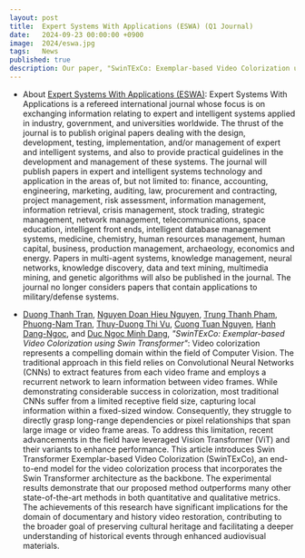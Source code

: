 ```yaml
---
layout: post
title:  Expert Systems With Applications (ESWA) (Q1 Journal) 
date:   2024-09-23 00:00:00 +0900
image:  2024/eswa.jpg
tags:   News
published: true
description: Our paper, "SwinTExCo: Exemplar-based Video Colorization using Swin Transformer", has been accepted by the Expert Systems With Applications Journal.
---
```


- About [Expert Systems With Applications (ESWA)](https://www.journals.elsevier.com/expert-systems-with-applications): Expert Systems With Applications is a refereed international journal whose focus is on exchanging information relating to expert and intelligent systems applied in industry, government, and universities worldwide. The thrust of the journal is to publish original papers dealing with the design, development, testing, implementation, and/or management of expert and intelligent systems, and also to provide practical guidelines in the development and management of these systems. The journal will publish papers in expert and intelligent systems technology and application in the areas of, but not limited to: finance, accounting, engineering, marketing, auditing, law, procurement and contracting, project management, risk assessment, information management, information retrieval, crisis management, stock trading, strategic management, network management, telecommunications, space education, intelligent front ends, intelligent database management systems, medicine, chemistry, human resources management, human capital, business, production management, archaeology, economics and energy. Papers in multi-agent systems, knowledge management, neural networks, knowledge discovery, data and text mining, multimedia mining, and genetic algorithms will also be published in the journal. The journal no longer considers papers that contain applications to military/defense systems.


- [Duong Thanh Tran](https://duongttr.github.io), [Nguyen Doan Hieu Nguyen](https://ndhieunguyen.github.io), [Trung Thanh Pham](https://github.com/KevinRoller), [Phuong-Nam Tran](https://tpnam0901.github.io), [Thuy-Duong Thi Vu](https://scholar.google.com/citations?user=gD7_QBQAAAAJ), [Cuong Tuan Nguyen](https://ntcuong2103.github.io), [Hanh Dang-Ngoc](https://scholar.google.com/citations?user=RuwRj8EAAAAJ), and [Duc Ngoc Minh Dang](https://aita-lab.github.io/member/dnmduc), *"SwinTExCo: Exemplar-based Video Colorization using Swin Transformer"*: Video colorization represents a compelling domain within the field of Computer Vision. The traditional approach in this field relies on Convolutional Neural Networks (CNNs) to extract features from each video frame and employs a recurrent network to learn information between video frames. While demonstrating considerable success in colorization, most traditional CNNs suffer from a limited receptive field size, capturing local information within a fixed-sized window. Consequently, they struggle to directly grasp long-range dependencies or pixel relationships that span large image or video frame areas. To address this limitation, recent advancements in the field have leveraged Vision Transformer (ViT) and their variants to enhance performance. This article introduces Swin Transformer Exemplar-based Video Colorization (SwinTExCo), an end-to-end model for the video colorization process that incorporates the Swin Transformer architecture as the backbone. The experimental results demonstrate that our proposed method outperforms many other state-of-the-art methods in both quantitative and qualitative metrics. The achievements of this research have significant implications for the domain of documentary and history video restoration, contributing to the broader goal of preserving cultural heritage and facilitating a deeper understanding of historical events through enhanced audiovisual materials.

